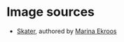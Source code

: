 # Image sources

* [Skater](https://react.frameright.io/assets/pics/skater.jpg), authored by
  [Marina Ekroos](http://marinaekroos.com/)
